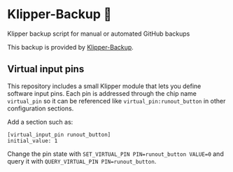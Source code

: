 # Klipper-Backup 💾
Klipper backup script for manual or automated GitHub backups

This backup is provided by [Klipper-Backup](https://github.com/Staubgeborener/klipper-backup).

## Virtual input pins

This repository includes a small Klipper module that lets you define
software input pins.  Each pin is addressed through the chip name
`virtual_pin` so it can be referenced like `virtual_pin:runout_button` in
other configuration sections.

Add a section such as:

```
[virtual_input_pin runout_button]
initial_value: 1
```

Change the pin state with `SET_VIRTUAL_PIN PIN=runout_button VALUE=0`
and query it with `QUERY_VIRTUAL_PIN PIN=runout_button`.
